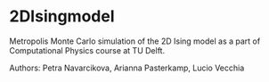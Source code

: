 # 2DIsingmodel
Metropolis Monte Carlo simulation of the 2D Ising model as a part of Computational Physics course at TU Delft. 

Authors: Petra Navarcikova, Arianna Pasterkamp, Lucio Vecchia
